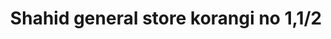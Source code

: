 ---
title: "Shahid general store korangi no 1,1/2"
url: /karachi/shahid-general-store-korangi-no-1-1-2/
shop: Dorfladen
---